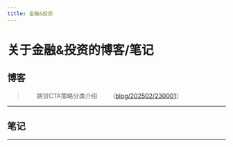 ```yaml
---
title: 金融&投资
---
```


# 关于金融&投资的博客/笔记

<script type="text/javascript" src="/include/head.js"></script>

## 博客

> &emsp;&emsp;期货CTA策略分类介绍&emsp;&emsp;（<a href="https://www.dywan.xyz/finance/blog/202502/230001">blog/202502/230001</a>）

---

## 笔记

---

<script type="text/javascript" src="/include/tail.js"></script>
